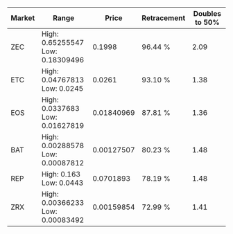 | Market | Range | Price| Retracement | Doubles to 50% |
| --- | --- | --- | --- | --- |
| ZEC | High: 0.65255547<br />Low: 0.18309496 | 0.1998 | 96.44 % | 2.09 |
| ETC | High: 0.04767813<br />Low: 0.0245 | 0.0261 | 93.10 % | 1.38 |
| EOS | High: 0.0337683<br />Low: 0.01627819 | 0.01840969 | 87.81 % | 1.36 |
| BAT | High: 0.00288578<br />Low: 0.00087812 | 0.00127507 | 80.23 % | 1.48 |
| REP | High: 0.163<br />Low: 0.0443 | 0.0701893 | 78.19 % | 1.48 |
| ZRX | High: 0.00366233<br />Low: 0.00083492 | 0.00159854 | 72.99 % | 1.41 |
